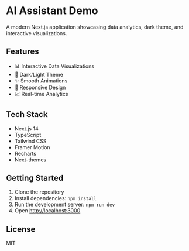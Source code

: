 # AI Assistant Demo

A modern Next.js application showcasing data analytics, dark theme, and interactive visualizations.

## Features

- 📊 Interactive Data Visualizations
- 🌛 Dark/Light Theme
- ✨ Smooth Animations
- 📱 Responsive Design
- 📈 Real-time Analytics

## Tech Stack

- Next.js 14
- TypeScript
- Tailwind CSS
- Framer Motion
- Recharts
- Next-themes

## Getting Started

1. Clone the repository
2. Install dependencies: `npm install`
3. Run the development server: `npm run dev`
4. Open [http://localhost:3000](http://localhost:3000)

## License

MIT